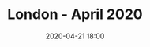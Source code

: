 ---
templateKey: 'event-page'
eventId: 0CF1347E-2DA4-4366-A310-6963F3572467
title: London - April 2020
sup: Come join us at London’s Technical User Group! 
date: 2020-04-21 18:00
dateConfirmed: true
sponsors: Sitecore
venue:
  name: Millbank Tower
  address: Millbank Tower, Westminster
  position: 51.49216385, -0.12610808871463713 
  details: 
agenda:
  - agenda-item:
    time: "18:00"
    value: Arrival and networking
  - talk:
    time: "18:30"
    who: Mark van Aalst, Senior Technical Evangelist @ Sitecore
    intro: TBC
    description:
  - talk:
    time: "19:00"
    who: José Domínguez, Solutions Architect & Sitecore MVP
    intro: TBC
    description:
  - agenda-item:
    time: "19:30"
    value: Break
  - talk:
    time: "20:00"
    who: TBC
    intro: Steve McGill, Sitecore Technology Director @ ParTech IT
    description:
  - agenda-item:
    time: "20:30"
    value: Networking
meta:
  metaTitle: Sitecore User Group - London April 2020  
  metaDescription: Come join us at London’s Technical User Group!
  metaKeywords: sitecore, user group, london
---